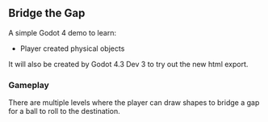 ## Bridge the Gap
A simple Godot 4 demo to learn:

- Player created physical objects

It will also be created by Godot 4.3 Dev 3 to try out the new html export.

### Gameplay
There are multiple levels where the player can draw shapes to bridge a gap for a ball to roll to the destination.